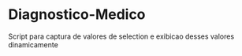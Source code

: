 # Diagnostico-Medico
Script para captura de valores de selection e exibicao desses valores dinamicamente
